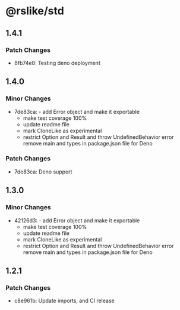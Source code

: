 # @rslike/std

## 1.4.1

### Patch Changes

- 8fb74e8: Testing deno deployment

## 1.4.0

### Minor Changes

- 7de83ca: - add Error object and make it exportable
  - make test coverage 100%
  - update readme file
  - mark CloneLike as experimental
  - restrict Option and Result and throw UndefinedBehavior error remove main and types in package.json file for Deno

### Patch Changes

- 7de83ca: Deno support

## 1.3.0

### Minor Changes

- 42126d3: - add Error object and make it exportable
  - make test coverage 100%
  - update readme file
  - mark CloneLike as experimental
  - restrict Option and Result and throw UndefinedBehavior error remove main and types in package.json file for Deno

## 1.2.1

### Patch Changes

- c8e961b: Update imports, and CI release
